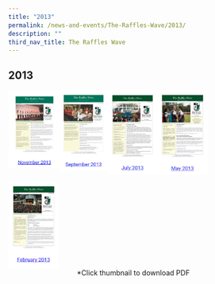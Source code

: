 ```yaml
---
title: "2013"
permalink: /news-and-events/The-Raffles-Wave/2013/
description: ""
third_nav_title: The Raffles Wave
---
```

## 2013

<p><a href="https://staging.d26afbzf7c2hhe.amplifyapp.com/files/rafflesnovember2013.pdf">
<img style="width:20%" align=left src="/images/20131.jpg">
</a></p>

<p><a href="https://staging.d26afbzf7c2hhe.amplifyapp.com/files/raffleseptember2013.pdf">
<img style="width:20%" align=left src="/images/20132.jpg">
</a></p>

<p><a href="https://staging.d26afbzf7c2hhe.amplifyapp.com/files/rafflesjul2013.pdf">
<img style="width:20%" align=left src="/images/20133.jpg">
</a></p>

<p><a href="https://staging.d26afbzf7c2hhe.amplifyapp.com/files/rafflesmay2013.pdf">
<img style="width:20%" align=left src="/images/20134.jpg">
</a></p>
<br clear=left>

<p><a href="https://staging.d26afbzf7c2hhe.amplifyapp.com/files/rafflesfeb2013.pdf">
<img style="width:20%" align=left src="/images/20135.jpg">
</a></p>
<br clear=left>

<center>*Click thumbnail to download PDF</center>
